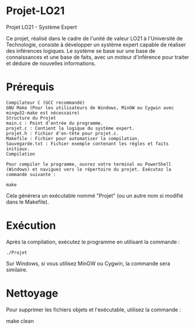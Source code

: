 # Projet-LO21

Projet LO21 - Système Expert

Ce projet, réalisé dans le cadre de l'unité de valeur LO21 à l'Université de Technologie, consiste à développer un système expert capable de réaliser des inférences logiques. Le système se base sur une base de connaissances et une base de faits, avec un moteur d'inférence pour traiter et déduire de nouvelles informations.

# Prérequis
    Compilateur C (GCC recommandé)
    GNU Make (Pour les utilisateurs de Windows, MinGW ou Cygwin avec mingw32-make est nécessaire)
    Structure du Projet
    main.c : Point d'entrée du programme.
    projet.c : Contient la logique du système expert.
    projet.h : Fichier d'en-tête pour projet.c.
    Makefile : Fichier pour automatiser la compilation.
    Sauvegarde.txt : Fichier exemple contenant les règles et faits initiaux.
    Compilation

    Pour compiler le programme, ouvrez votre terminal ou PowerShell (Windows) et naviguez vers le répertoire du projet. Exécutez la commande suivante :

    make

Cela générera un exécutable nommé "Projet" (ou un autre nom si modifié dans le Makefile).

# Exécution
Après la compilation, exécutez le programme en utilisant la commande :


    ./Projet

Sur Windows, si vous utilisez MinGW ou Cygwin, la commande sera similaire.

# Nettoyage
Pour supprimer les fichiers objets et l'exécutable, utilisez la commande :


make clean